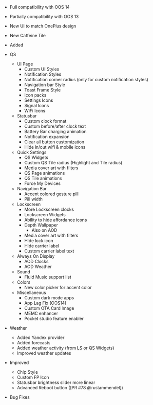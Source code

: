 - Full compatibility with OOS 14
- Partially compatibility with OOS 13

- New UI to match OnePlus design
- New Caffeine Tile

- Added
- QS
    - UI Page
        - Custom UI Styles
        - Notification Styles
        - Notification corner radius (only for custom notification styles)
        - Navigation bar Style
        - Toast Frame Style
        - Icon packs
        - Settings Icons
        - Signal Icons
        - WiFi Icons
    - Statusbar
        - Custom clock format
        - Custom before/after clock text
        - Battery Bar charging animation
        - Notification expansion
        - Clear all button customization
        - Hide in/out wifi & mobile icons
    - Quick Settings
        - QS Widgets
        - Custom QS Tile radius (Highlight and Tile radius)
        - Media cover art with filters
        - QS Page animations
        - QS Tile animations
        - Force My Devices
    - Navigation Bar
        - Accent colored gesture pill
        - Pill width
    - Lockscreen
        - More Lockscreen clocks
        - Lockscreen Widgets
        - Ability to hide affordance icons
        - Depth Wallpaper
          - Also on AOD
        - Media cover art with filters
        - Hide lock icon
        - Hide carrier label
        - Custom carrier label text
    - Always On Display
        - AOD Clocks
        - AOD Weather
    - Sound
        - Fluid Music support list
    - Colors
        - New color picker for accent color
    - Miscellaneous
        - Custom dark mode apps
        - App Lag Fix (OOS14)
        - Custom OTA Card Image
        - MEMC enhancer
        - Pocket studio feature enabler

- Weather
    - Added Yandex provider
    - Added forecasts
    - Added weather activity (from LS or QS Widgets)
    - Improved weather updates

- Improved
    - Chip Style
    - Custom FP Icon
    - Statusbar brightness slider more linear
    - Advanced Reboot button ([PR #78 @rustammendel])

- Bug Fixes